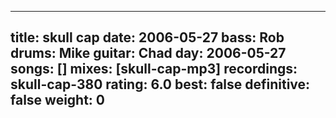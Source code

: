 
---
title: skull cap
date: 2006-05-27
bass:	Rob
drums:	Mike
guitar:	Chad
day: 2006-05-27
songs: []
mixes: [skull-cap-mp3]
recordings: skull-cap-380
rating: 6.0
best: false
definitive: false
weight: 0
---

